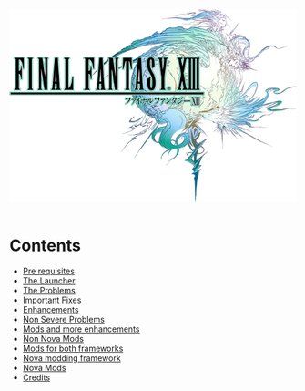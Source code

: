 ![img](images/13-1_logo.png)
<br><br>
# Contents
* [Pre requisites](prerequisites.md)
* [The Launcher](launcher.md)
* [The Problems](problems.md)
* [Important Fixes](important_fixes.md)
* [Enhancements](enhancements.md)
* [Non Severe Problems](non_severe_problems.md)
* [Mods and more enhancements](mods_and_more_enhancements.md)
* [Non Nova Mods](non_nova_mods.md)
* [Mods for both frameworks](mods_for_both_frameworks.md)
* [Nova modding framework](nova_modding_framework.md)
* [Nova Mods](nova_mods.md)
* [Credits](credits.md)
<br><br>